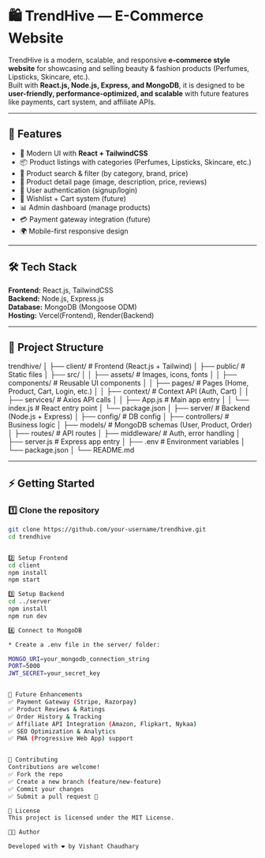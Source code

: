 # 🛍️ TrendHive — E-Commerce Website

TrendHive is a modern, scalable, and responsive **e-commerce style website** for showcasing and selling beauty & fashion products (Perfumes, Lipsticks, Skincare, etc.).  
Built with **React.js, Node.js, Express, and MongoDB**, it is designed to be **user-friendly, performance-optimized, and scalable** with future features like payments, cart system, and affiliate APIs.

---

## 🚀 Features
- 🎨 Modern UI with **React + TailwindCSS**
- 📦 Product listings with categories (Perfumes, Lipsticks, Skincare, etc.)
- 🔎 Product search & filter (by category, brand, price)
- 📝 Product detail page (image, description, price, reviews)
- 👤 User authentication (signup/login)
- 🛒 Wishlist + Cart system (future)
- 📊 Admin dashboard (manage products)
- 💳 Payment gateway integration (future)
- 🌍 Mobile-first responsive design

---

## 🛠️ Tech Stack
**Frontend:** React.js, TailwindCSS  
**Backend:** Node.js, Express.js  
**Database:** MongoDB (Mongoose ODM)  
**Hosting:** Vercel(Frontend), Render(Backend)  

---

## 📂 Project Structure

trendhive/
│
├── client/ # Frontend (React.js + Tailwind)
│ ├── public/ # Static files
│ ├── src/
│ │ ├── assets/ # Images, icons, fonts
│ │ ├── components/ # Reusable UI components
│ │ ├── pages/ # Pages (Home, Product, Cart, Login, etc.)
│ │ ├── context/ # Context API (Auth, Cart)
│ │ ├── services/ # Axios API calls
│ │ ├── App.js # Main app entry
│ │ └── index.js # React entry point
│ └── package.json
│
├── server/ # Backend (Node.js + Express)
│ ├── config/ # DB config
│ ├── controllers/ # Business logic
│ ├── models/ # MongoDB schemas (User, Product, Order)
│ ├── routes/ # API routes
│ ├── middleware/ # Auth, error handling
│ ├── server.js # Express app entry
│ ├── .env # Environment variables
│ └── package.json
│
└── README.md

---

## ⚡ Getting Started

### 1️⃣ Clone the repository
```bash
git clone https://github.com/your-username/trendhive.git
cd trendhive


2️⃣ Setup Frontend
cd client
npm install
npm start

3️⃣ Setup Backend
cd ../server
npm install
npm run dev

4️⃣ Connect to MongoDB

* Create a .env file in the server/ folder:

MONGO_URI=your_mongodb_connection_string
PORT=5000
JWT_SECRET=your_secret_key


🔮 Future Enhancements
✅ Payment Gateway (Stripe, Razorpay)
✅ Product Reviews & Ratings
✅ Order History & Tracking
✅ Affiliate API Integration (Amazon, Flipkart, Nykaa)
✅ SEO Optimization & Analytics
✅ PWA (Progressive Web App) support


🤝 Contributing
Contributions are welcome!
✅ Fork the repo
✅ Create a new branch (feature/new-feature)
✅ Commit your changes
✅ Submit a pull request 🚀

📜 License
This project is licensed under the MIT License.

👨‍💻 Author

Developed with ❤️ by Vishant Chaudhary
